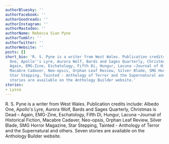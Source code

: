```yaml
---
authorBluesky: ''
authorFacebook: ''
authorGoodreads: ''
authorInstagram: ''
authorMastodon: ''
authorName: Rebecca Sian Pyne
authorTumblr: ''
authorTwitter: ''
authorWebsite: ''
posts: []
short_bio: 'R. S. Pyne is a writer from West Wales. Publication credits include: Albedo
  One, Apollo''s Lyre, Aurora Wolf, Bards and Sages Quarterly, Christmas is Dead –
  Again, EMG-Zine, Eschatology, Fifth Di, Hungur, Lacuna –Journal of Historical Fiction,
  Macabre Cadaver, Neo-opsis, Orphan Leaf Review, Silver Blade, SMG Horror Magazine,
  Star Stepping, Tainted - Anthology of Terror and the Supernatural and others. Seven
  stories are available on the Anthology Builder website.'
stories:
- Lyssa
---
```


R. S. Pyne is a writer from West Wales. Publication credits include: Albedo One, Apollo's Lyre, Aurora Wolf, Bards and Sages Quarterly, Christmas is Dead – Again, EMG-Zine, Eschatology, Fifth Di, Hungur, Lacuna –Journal of Historical Fiction, Macabre Cadaver, Neo-opsis, Orphan Leaf Review, Silver Blade, SMG Horror Magazine, Star Stepping, Tainted - Anthology of Terror and the Supernatural and others. Seven stories are available on the Anthology Builder website.